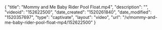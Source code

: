 {
    "title": "Mommy and Me Baby Rider Pool Float.mp4",
    "description": "",
    "videoid": "152622500",
    "date_created": "1520261840",
    "date_modified": "1520357697",
    "type": "captivate",
    "layout": "video",
    "url": "\/v\/mommy-and-me-baby-rider-pool-float-mp4\/152622500"
}